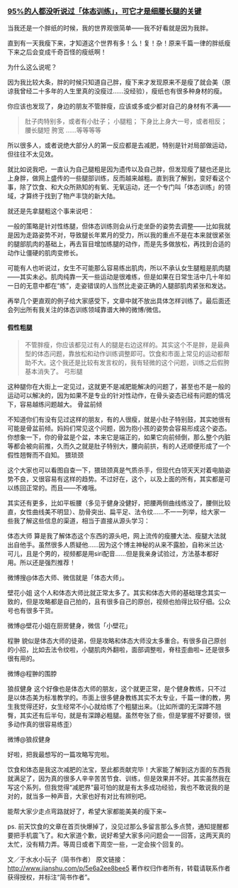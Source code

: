 ### [95%的人都没听说过「体态训练」，可它才是细腰长腿的关键](http://www.jianshu.com/p/5e6a2ee8bee5)

当我还是一个胖纸的时候，我的世界观很简单——我不好看就是因为我胖。

直到有一天我瘦下来，才知道这个世界有多！么！复！杂！原来千篇一律的胖纸瘦下来之后会变成千奇百怪的瘦纸啊！

为什么这么说呢？

因为我比较大条，胖的时候只知道自己胖，瘦下来才发现原来不是瘦了就会美（原谅我曾经二十多年的人生里真的没瘦过……没经验），瘦纸也有很多种身材的瘦。



你应该也发现了，身边的朋友不管胖瘦，应该或多或少都对自己的身材有不满——

>肚子肉特别多，或者有小肚子；
小腿粗；
下身比上身大一号，或者相反；
腰长腿短
胯宽
……等等等等



所以很多人，或者说绝大部分人的第一反应都是去减肥，特别是针对局部做运动，但往往不太见效。

就比如说我吧，一直认为自己腿粗是因为遗传以及自己胖，但发现瘦了腿也还是比上身胖，做网上盛传的一些腿部训练，反而越来越粗。直到我了解到，变好看这个事，除了饮食、和大众所熟知的有氧、无氧运动，还一个专门叫「体态训练」的领域，才算终于找到了物产丰饶的新大陆。

就还是先拿腿粗这个事来说吧：

一般的策略是针对性练腿，但体态训练则会从行走坐卧的姿势去调整——比如我就是因为走路姿势不对，导致腿长年累月的受力，所以我的重点不是在本来就很紧张的腿部肌肉的基础上，再去盲目增加练腿的动作，而是先多做放松，再找到合适的动作让僵硬的肌肉变修长。

可能有人也听说过，女生不可能那么容易练出肌肉，所以不承认女生腿粗是肌肉腿——其实未必。肌肉纯靠一天一些运动是很难练，但是如果在日常生活中几十年如一日的无意中都在“练”，走姿错误的人当然比走姿正确的人腿部肌肉紧张和发达。



再举几个更直观的例子给大家感受下，文章中就不放出具体怎样训练了。最后面还会列出所有我关注的体态训练领域靠谱大神的微博/微信。

#### 假性粗腿

>不管胖瘦，你应该都见过有人的腿是右边这样的。其实这个不是胖，是最典型的体态问题，靠放松和动作训练调整即可。饮食和市面上常见的运动都帮助不大。这个我还是比较有发言权的，我有轻微的这个问题，训练之后假胯基本消失了。
弓形腿

这种腿你在大街上一定见过，这就更不是减肥能解决的问题了，甚至也不是一般的运动可以解决的，因为如果不是专业的针对性动作，在骨头姿态已经有问题的情况下，容易越练问题越大。
骨盆前倾

不知道你们有没有见过这样的朋友，有的人很瘦，就是小肚子特别鼓，其实她很有可能是骨盆前倾。妈妈们常见这个问题，因为抱小孩的姿势会容易形成这个姿态。你想象一下，你的骨盆是个盆，本来它是端正的，如果它向前倾倒，那么整个内脏等都会被向前推，久而久之就是肚子特别大，腰向前拱，有的人还顺便形成了一个假性翘臀而不自知。
猥琐颈

这个大家也可以看图自查一下，猥琐颈真是气质杀手，但现代白领天天对着电脑姿势不良，又很容易有这样的趋势。不过好在，这个，以及上面的所有，其实都是可以练回正常的。而且——不难哦。


其实还有更多，比如平板腰（多见于健身没健好，把腰两侧曲线练没了，腰侧比较直，女性曲线美不明显）、肋骨突出、扁平足、法令纹……不一一列举，给大家一些我了解这些信息的渠道，相当于直接从源头学习：

体态大师
算是我了解体态这个东西的源头吧，网上流传的瘦腰大法、瘦腿大法就出自他手。虽然很多人质疑他……因为这个博主神秘的从来不露脸，自称米兰达·可儿，且是个男的，视频都是用siri配音……但是我亲身试验过，方法基本都好用。所以还是强烈推荐！

微博搜@体态大师、微信就是「体态大师」。

壁花小姐
这个人和体态大师比就正常太多了。其实和体态大师的基础理念其实一致的，但是攻略都是自己拍的，且有很多自己的原创，视频也拍得比较仔细。公众号也有很多干货。

微博@壁花小姐在厨房健身，微信「小壁花」

程翀
貌似是体态大师的徒弟，但是攻略和体态大师没太多重合。有很多自己原创的小招，比如去法令纹啦，小腿肌肉外翻啦，面部调整啦，脊柱歪曲啦~ 还是很多很有用的。

微博@程翀的围脖

狼叔健身
这个好像也是体态大师的朋友，这个就更正常，是个健身教练，只不过是以体态美为标准教学的。市面上很多健身教练其实不太专业，千篇一律的教，男生我觉得还好，女生经常不小心就给练了个粗腿出来。（比如所谓的无深蹲不翘臀，其实还有后半句，就是有深蹲必粗腿。虽然夸张了些，但是掌握不好要领，很多动作真的很容易练歪）

微博@狼叔健身



好啦，把我最想写的一篇攻略写完啦。

饮食和体态是我这次减肥的法宝，至此都贡献完毕！大家能了解到这方面的东西我就满足了，因为真的很多人辛辛苦苦节食、训练，但是效果并不好。其实虽然我在写这个系列，但我觉得“减肥界”最可怕的就是有太多成功经验，我也不敢说我的是对的，就当多一种声音，大家也好有对比有辨别吧。

能帮大家少走点弯路就好了，希望大家都能美美的瘦下来~



ps. 前天饮食的文章在首页快爆掉了，没见过那么多留言那么多点赞，通知提醒都要把手机震飞了。和大家道个歉，说好希望大家多问问题会一一回答，这两天真的太忙，没有精力弄。等周日或者下周空一些，一定会挨个回复的。

文／于水水小玩子（简书作者）
原文链接：http://www.jianshu.com/p/5e6a2ee8bee5
著作权归作者所有，转载请联系作者获得授权，并标注“简书作者”。
